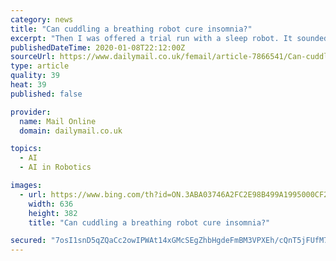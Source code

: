 ```yaml
---
category: news
title: "Can cuddling a breathing robot cure insomnia?"
excerpt: "Then I was offered a trial run with a sleep robot. It sounded like something from sci-fi show Humans, but I was relieved to find there was no artificial intelligence, no automated body to jump into bed with. This was a relief, as I'm not sure my partner, Juliano, would have been too thrilled with R2-D2 joining us. The sleep robot wasn't much of ..."
publishedDateTime: 2020-01-08T22:12:00Z
sourceUrl: https://www.dailymail.co.uk/femail/article-7866541/Can-cuddling-breathing-robot-cure-insomnia.html
type: article
quality: 39
heat: 39
published: false

provider:
  name: Mail Online
  domain: dailymail.co.uk

topics:
  - AI
  - AI in Robotics

images:
  - url: https://www.bing.com/th?id=ON.3ABA03746A2FC2E98B499A1995000CF2
    width: 636
    height: 382
    title: "Can cuddling a breathing robot cure insomnia?"

secured: "7osI1snD5qZQaCc2owIPWAt14xGMcSEgZhbHgdeFmBM3VPXEh/cQnT5jFUfM7k82BJlJU/WkE7XviRhsMwEtfP2W3Uh1UMLmQBNfGqPootYKFCWtlMewWE4p3eduxcGSVcZjXecxCzUkUC0AuTRytzVBQcCuOKJuHmTjLltkR24MXIpSz8uZZWakpDK4IFGhtjLnn72EXKFx1EKmq83q6TidKMgAJkMhkFKKL4W5eH8JBZhMfwoMcnNRBVCuQxS08JkvjzZOBQsE8UVqSikGGg==;XOaA/lRVOvmMgnoz8I+8kg=="
---
```


